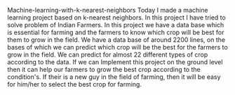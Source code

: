 Machine-learning-with-k-nearest-neighbors
Today I made a machine learning project based on k-nearest neighbors. In this project I have tried to solve problem of Indian Farmers. In this project we have a data base which is essential for farming and the farmers to know which crop will be best for them to grow in the field. We have a data base of around 2200 lines, on the bases of which we can predict which crop will be the best for the farmers to grow in the field. We can predict for almost 22 different types of crop according to the data. If we can Implement this project on the ground level then it can help our farmers to grow the best crop according to the condition's. If their is a new guy in the field of farming, then it will be easy for him/her to select the best crop for farming.
